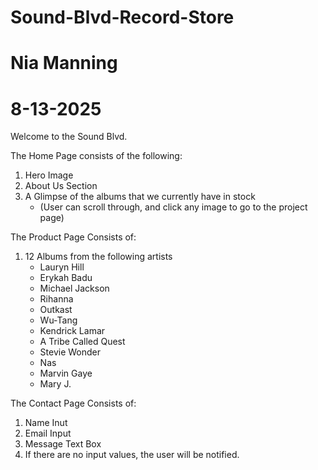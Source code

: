# Sound-Blvd-Record-Store

# Nia Manning
# 8-13-2025

Welcome to the Sound Blvd.

The Home Page consists of the following: 
1. Hero Image
2. About Us Section
3. A Glimpse of the albums that we currently have in stock
    - (User can scroll through, and click any image to go to the project page)

The Product Page Consists of:
1. 12 Albums from the following artists
    - Lauryn Hill
    - Erykah Badu
    - Michael Jackson
    - Rihanna
    - Outkast
    - Wu-Tang
    - Kendrick Lamar
    - A Tribe Called Quest
    - Stevie Wonder
    - Nas
    - Marvin Gaye
    - Mary J.

The Contact Page Consists of:
1. Name Inut
2. Email Input
3. Message Text Box
4. If there are no input values, the user will be notified.
